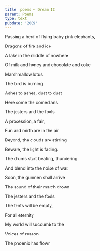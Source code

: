 ```yaml
---
title: poems ~ Dream II
parent: Poems
type: text
pubdate: '2009'
---
```

Passing a herd of flying baby pink elephants,

Dragons of fire and ice

A lake in the middle of nowhere

Of milk and honey and chocolate and coke

Marshmallow lotus

The bird is burning

Ashes to ashes, dust to dust

Here come the comedians

The jesters and the fools

A procession, a fair,

Fun and mirth are in the air

Beyond, the clouds are stirring,

Beware, the light is fading.

The drums start beating, thundering

And blend into the noise of war.

Soon, the gunmen shall arrive

The sound of their march drown

The jesters and the fools

The tents will be empty,

For all eternity

My world will succumb to the

Voices of reason

The phoenix has flown
